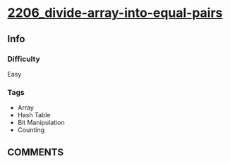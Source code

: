 # [2206_divide-array-into-equal-pairs](https://leetcode.com/problems/divide-array-into-equal-pairs/)

## Info

### Difficulty

Easy

### Tags

- Array
- Hash Table
- Bit Manipulation
- Counting

## __COMMENTS__

> 
